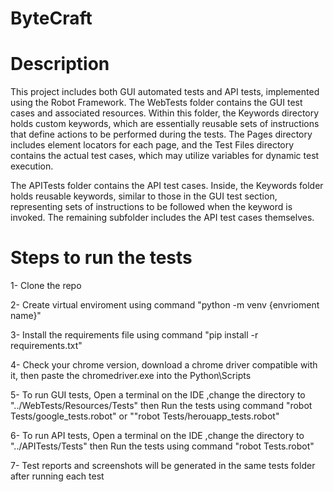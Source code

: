 # ByteCraft

# Description

This project includes both GUI automated tests and API tests, implemented using the Robot Framework. The WebTests folder contains the GUI test cases and associated resources. Within this folder, the Keywords directory holds custom keywords, which are essentially reusable sets of instructions that define actions to be performed during the tests. The Pages directory includes element locators for each page, and the Test Files directory contains the actual test cases, which may utilize variables for dynamic test execution.

The APITests folder contains the API test cases. Inside, the Keywords folder holds reusable keywords, similar to those in the GUI test section, representing sets of instructions to be followed when the keyword is invoked. The remaining subfolder includes the API test cases themselves.

# Steps to run the tests 

1- Clone the repo

2- Create virtual enviroment using command "python -m venv {envrioment name}"

3- Install the requirements file using command "pip install -r requirements.txt"

4- Check your chrome version, download a chrome driver compatible with it, then paste the chromedriver.exe into the Python\Scripts

5- To run GUI tests, Open a terminal on the IDE ,change the directory to "../WebTests/Resources/Tests" then Run the tests using command "robot Tests/google_tests.robot" or ""robot Tests/herouapp_tests.robot"

6- To run API tests, Open a terminal on the IDE ,change the directory to "../APITests/Tests" then Run the tests using command "robot Tests.robot"

7- Test reports and screenshots will be generated in the same tests folder after running each test


